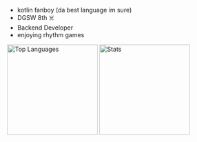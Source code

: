 - kotlin fanboy (da best language im sure)
- DGSW 8th ☠️
- Backend Developer
- enjoying rhythm games

<p align=left><img src="https://github-readme-stats.vercel.app/api/top-langs/?username=jombidev&amp;theme=radical"
        alt="Top Languages" height="210px">
        <img src="https://github-readme-stats.vercel.app/api?username=jombidev&amp;show_icons=true&amp;theme=radical"
        alt="Stats" height="210px"></p>
